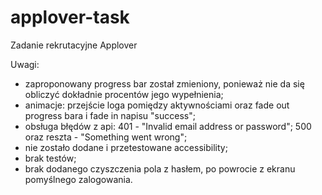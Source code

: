 # applover-task
Zadanie rekrutacyjne Applover

Uwagi:
- zaproponowany progress bar został zmieniony, ponieważ nie da się obliczyć dokładnie procentów jego wypełnienia;
- animacje: przejście loga pomiędzy aktywnościami oraz fade out progress bara i fade in napisu "success";
- obsługa błędów z api: 401 - "Invalid email address or password"; 500 oraz reszta - "Something went wrong";
- nie zostało dodane i przetestowane accessibility;
- brak testów;
- brak dodanego czyszczenia pola z hasłem, po powrocie z ekranu pomyślnego zalogowania.
